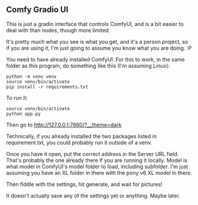## Comfy Gradio UI

This is just a gradio interface that controls ComfyUI, and is a bit easier to deal with than nodes, though more limited.

It's pretty much what you see is what you get, and it's a person project, so if you are using it, I'm just going to assume you know what you are doing. :P

You need to have already installed ComfyUI. For this to work, in the same folder as this program, do something like this (I'm assuming Linux):
```
python -m venv venv
source venv/bin/activate
pip install -r requirements.txt
```

To run it:
```
source venv/bin/activate
python app.py
```

Then go to http://127.0.0.1:7860/?__theme=dark

Technically, if you already installed the two packages listed in requirement.txt, you could probably run it outside of a venv.

Once you have it open, put the correct address in the Server URL field. That's probably the one already there if you are running it locally. Model is what model in ComfyUI's model folder to load, including subfolder. I'm just assuming you have an XL folder in there with the pony v6 XL model in there.

Then fiddle with the settings, hit generate, and wait for pictures!

It doesn't actually save any of the settings yet or anything. Maybe later.
